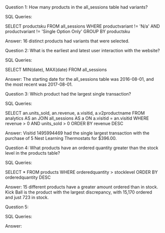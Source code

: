 Question 1: 
How many products in the all_sessions table had variants?

SQL Queries:

SELECT productsku FROM all_sessions
WHERE productvariant != 'N/a' AND productvariant != 'Single Option Only'
GROUP BY productsku

Answer: 
16 distinct products had variants that were selected.


Question 2: 
What is the earliest and latest user interaction with the website?

SQL Queries:

SELECT MIN(date), MAX(date) 
FROM all_sessions

Answer:
The starting date for the all_sessions table was 2016-08-01, and the most recent was 2017-08-01. 



Question 3: 
Which product had the largest single transaction?

SQL Queries:

SELECT an.units_sold, an.revenue, a.visitid, a.v2productname
FROM analytics AS an
JOIN all_sessions AS a ON a.visitid = an.visitid
WHERE revenue > 0 AND units_sold > 0 
ORDER BY revenue DESC

Answer:
Visitid 1495994469 had the single largest transaction with the purchase of 5 Nest Learning Thermostats for $396.00.


Question 4: 
What products have an ordered quantity greater than the stock level in the products table?

SQL Queries:

SELECT * 
FROM products 
WHERE orderedquantity > stocklevel
ORDER BY orderedquantity DESC

Answer:
15 different products have a greater amount ordered than in stock. Kick Ball is the product with the largest discrepancy, with 15,170 ordered and just 723 in stock.


Question 5: 

SQL Queries:

Answer:

